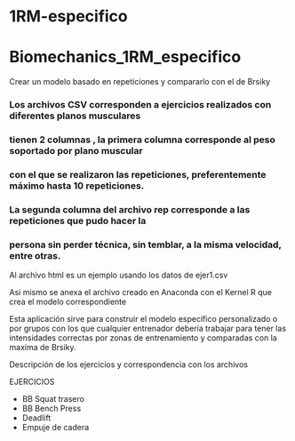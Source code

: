# 1RM-especifico


# Biomechanics_1RM_especifico
Crear un modelo basado en repeticiones y compararlo con el de Brsiky

### Los archivos CSV corresponden a ejercicios realizados con diferentes planos musculares
### tienen 2 columnas , la primera columna corresponde al peso soportado por plano muscular
### con el que se realizaron las repeticiones, preferentemente máximo hasta 10 repeticiones.
### La segunda columna del archivo rep corresponde a las repeticiones que pudo hacer la
### persona sin perder técnica, sin temblar, a la misma velocidad, entre otras.

Al archivo html es un ejemplo usando los datos de ejer1.csv

Asi mismo se anexa el archivo creado en Anaconda con el Kernel R que crea el modelo correspondiente

Esta aplicación sirve para construir el modelo especifico personalizado o por grupos con los que cualquier entrenador
debería trabajar para tener las intensidades correctas por zonas de entrenamiento y comparadas con la maxima de Brsiky.


Descripción de los ejercicios y correspondencia con los archivos

EJERCICIOS
- BB Squat trasero
- BB Bench Press
- Deadlift
- Empuje de cadera


